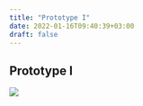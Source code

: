 ```yaml
---
title: "Prototype I"
date: 2022-01-16T09:40:39+03:00
draft: false
---
```


## Prototype I

![](images/proto.jpeg?width=20pc)
